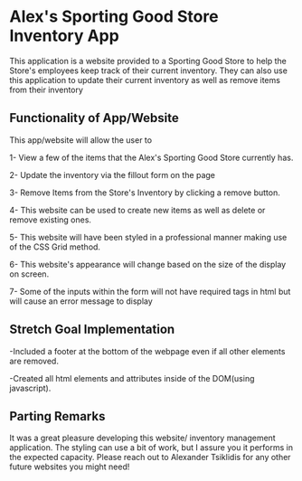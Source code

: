 # Alex's Sporting Good Store Inventory App

This application is a website provided to a Sporting Good Store to help the Store's employees keep track of their current inventory. They can also use this application to update their current inventory as well as remove items from their inventory

## Functionality of App/Website

This app/website will allow the user to

1- View a few of the items that the Alex's Sporting Good Store currently has.

2- Update the inventory via the fillout form on the page

3- Remove Items from the Store's Inventory by clicking a remove button.

4- This website can be used to create new items as well as delete or remove existing ones.

5- This website will have been styled in a professional manner making use of the CSS Grid method.

6- This website's appearance will change based on the size of the display on screen.

7- Some of the inputs within the form will not have required tags in html but will cause an error message to display

## Stretch Goal Implementation

-Included a footer at the bottom of the webpage even if all other elements are removed.

-Created all html elements and attributes inside of the DOM(using javascript).

## Parting Remarks

It was a great pleasure developing this website/ inventory management application. The styling can use a bit of work, but I assure you it performs in the expected capacity. Please reach out to Alexander Tsiklidis for any other future websites you might need!
